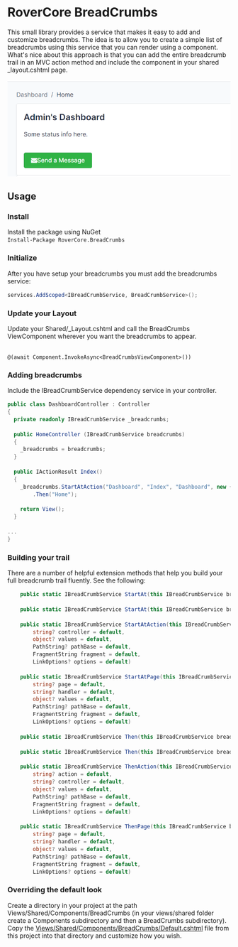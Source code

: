# RoverCore BreadCrumbs

This small library provides a service that makes it easy to add and customize breadcrumbs.  The idea is to allow you to create a simple list of breadcrumbs using this service that you can render using a component.  What's nice about this approach is that you can add the entire breadcrumb trail in an MVC action method and include the component in your shared _layout.cshtml page.

![Example](/docs/assets/screenshot.png)


## Usage

### Install

Install the package using NuGet  
`Install-Package RoverCore.BreadCrumbs`

### Initialize

After you have setup your breadcrumbs you must add the breadcrumbs service:  
```cs
services.AddScoped<IBreadCrumbService, BreadCrumbService>();
```


### Update your Layout

Update your Shared/_Layout.cshtml and call the BreadCrumbs ViewComponent wherever you want the breadcrumbs to appear.

```

@(await Component.InvokeAsync<BreadCrumbsViewComponent>())

```


### Adding breadcrumbs

Include the IBreadCrumbService dependency service in your controller. 

```cs 
public class DashboardController : Controller
{
  private readonly IBreadCrumbService _breadcrumbs;
  
  public HomeController (IBreadCrumbService breadcrumbs)
  {
    _breadcrumbs = breadcrumbs;
  }
  
  public IActionResult Index()
  {
    _breadcrumbs.StartAtAction("Dashboard", "Index", "Dashboard", new { Area = "Admin"})
        .Then("Home");
            
    return View();
  }

...
}

```

### Building your trail

There are a number of helpful extension methods that help you build your full breadcrumb trail fluently.  See the following:

```cs
    public static IBreadCrumbService StartAt(this IBreadCrumbService breadCrumbService, string title)
    
    public static IBreadCrumbService StartAt(this IBreadCrumbService breadCrumbService, string title, string url)
    
    public static IBreadCrumbService StartAtAction(this IBreadCrumbService breadCrumbService, string title, string? action = default,
        string? controller = default,
        object? values = default,
        PathString? pathBase = default,
        FragmentString fragment = default,
        LinkOptions? options = default)

    public static IBreadCrumbService StartAtPage(this IBreadCrumbService breadCrumbService, string title,
        string? page = default,
        string? handler = default,
        object? values = default,
        PathString? pathBase = default,
        FragmentString fragment = default,
        LinkOptions? options = default)

    public static IBreadCrumbService Then(this IBreadCrumbService breadCrumbService, string title)

    public static IBreadCrumbService Then(this IBreadCrumbService breadCrumbService, string title, string url)

    public static IBreadCrumbService ThenAction(this IBreadCrumbService breadCrumbService, string title,
        string? action = default,
        string? controller = default,
        object? values = default,
        PathString? pathBase = default,
        FragmentString fragment = default,
        LinkOptions? options = default)

    public static IBreadCrumbService ThenPage(this IBreadCrumbService breadCrumbService, string title,
        string? page = default,
        string? handler = default,
        object? values = default,
        PathString? pathBase = default,
        FragmentString fragment = default,
        LinkOptions? options = default)
```


### Overriding the default look

Create a directory in your project at the path Views/Shared/Components/BreadCrumbs (in your views/shared folder create a Components subdirectory and then a BreadCrumbs subdirectory).  Copy the [Views/Shared/Components/BreadCrumbs/Default.cshtml](https://raw.githubusercontent.com/RoverCore/RoverCoreBreadCrumbs/main/RoverCore.BreadCrumbs/Views/Shared/Components/BreadCrumbs/Default.cshtml) file from this project into that directory and customize how you wish.
